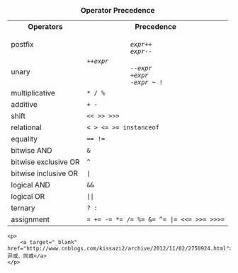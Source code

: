<html>
  <head>
    <meta name="generator"
    content="HTML Tidy for HTML5 (experimental) for Windows https://github.com/w3c/tidy-html5/tree/c63cc39" />
    <title></title>
  </head>
  <body>
    <table border="0" cellpadding="5" summary="This table lists operators according to precedence order">
      <caption id="nutsandbolts-precedence">
        <strong>Operator Precedence</strong>
      </caption>
      <tbody>
        <tr>
          <th id="h1">Operators</th>
          <th id="h2">Precedence</th>
        </tr>
        <tr>
          <td headers="h1">postfix</td>
          <td headers="h2">
            <code>
            <em>expr</em>++ 
            <em>expr</em>--</code>
          </td>
        </tr>
        <tr>
          <td headers="h1">unary</td>
          <td headers="h2">
            <code>++<em>expr</em> 
            --<em>expr</em> 
			+<em>expr</em> 
			-<em>expr</em> ~ !</code>
          </td>
        </tr>
        <tr>
          <td headers="h1">multiplicative</td>
          <td headers="h2">
            <code>* / %</code>
          </td>
        </tr>
        <tr>
          <td headers="h1">additive</td>
          <td headers="h2">
            <code>+ -</code>
          </td>
        </tr>
        <tr>
          <td headers="h1">shift</td>
          <td headers="h2">
            <code>&lt;&lt; &gt;&gt; &gt;&gt;&gt;</code>
          </td>
        </tr>
        <tr>
          <td headers="h1">relational</td>
          <td headers="h2">
            <code>&lt; &gt; &lt;= &gt;= instanceof</code>
          </td>
        </tr>
        <tr>
          <td headers="h1">equality</td>
          <td headers="h2">
            <code>== !=</code>
          </td>
        </tr>
        <tr>
          <td headers="h1">bitwise AND</td>
          <td headers="h2">
            <code>&amp;</code>
          </td>
        </tr>
        <tr>
          <td headers="h1">bitwise exclusive OR</td>
          <td headers="h2">
            <code>^</code>
          </td>
        </tr>
        <tr>
          <td headers="h1">bitwise inclusive OR</td>
          <td headers="h2">
            <code>|</code>
          </td>
        </tr>
        <tr>
          <td headers="h1">logical AND</td>
          <td headers="h2">
            <code>&amp;&amp;</code>
          </td>
        </tr>
        <tr>
          <td headers="h1">logical OR</td>
          <td headers="h2">
            <code>||</code>
          </td>
        </tr>
        <tr>
          <td headers="h1">ternary</td>
          <td headers="h2">
            <code>? :</code>
          </td>
        </tr>
        <tr>
          <td headers="h1">assignment</td>
          <td headers="h2">
            <code>= += -= *= /= %= &amp;= ^= |= &lt;&lt;= &gt;&gt;= &gt;&gt;&gt;=</code>
          </td>
        </tr>
      </tbody>
    </table>
	
	<p>
		<a target="_blank" href="http://www.cnblogs.com/kissazi2/archive/2012/11/02/2750924.html">异或、同或</a>
	</p>
  </body>
</html>
